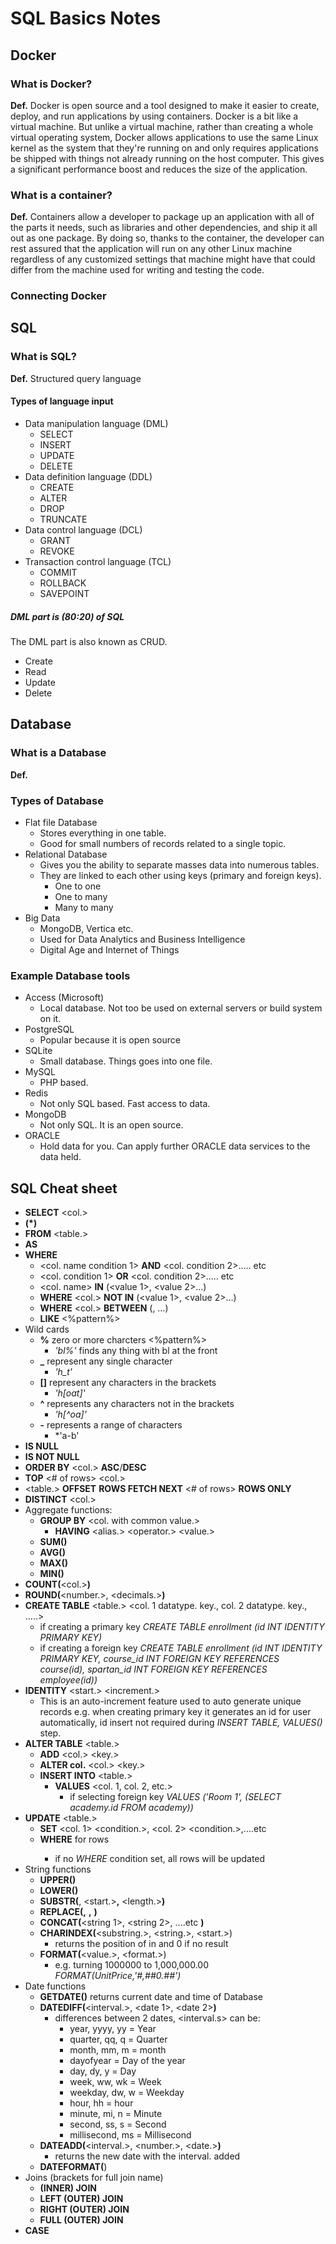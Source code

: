 # SQL Basics Notes
## Docker
### What is Docker?
**Def.** Docker is open source and a tool designed to make it easier to create, deploy, and run applications by using containers. Docker is a bit like a virtual machine. But unlike a virtual machine, rather than creating a whole virtual operating system, Docker allows applications to use the same Linux kernel as the system that they're running on and only requires applications be shipped with things not already running on the host computer. This gives a significant performance boost and reduces the size of the application.

### What is a container?
**Def.** Containers allow a developer to package up an application with all of the parts it needs, such as libraries and other dependencies, and ship it all out as one package. By doing so, thanks to the container, the developer can rest assured that the application will run on any other Linux machine regardless of any customized settings that machine might have that could differ from the machine used for writing and testing the code.

### Connecting Docker
<PLACE HOLDER>

## SQL
### What is SQL?
**Def.** Structured query language

#### Types of language input
- Data manipulation language (DML)
  - SELECT
  - INSERT
  - UPDATE
  - DELETE
- Data definition language (DDL)
  - CREATE
  - ALTER
  - DROP
  - TRUNCATE
- Data control language (DCL)
  - GRANT
  - REVOKE
- Transaction control language (TCL)
  - COMMIT
  - ROLLBACK
  - SAVEPOINT

##### DML part is (80:20) of SQL
The DML part is also known as CRUD.
- Create
- Read
- Update
- Delete

## Database
### What is a Database
**Def.** <PLACE HOLDER>

### Types of Database
- Flat file Database
  - Stores everything in one table.
  - Good for small numbers of records related to a single topic.
- Relational Database
  - Gives you the ability to separate masses data into numerous tables.
  - They are linked to each other using keys (primary and foreign keys).
    - One to one
    - One to many
    - Many to many
- Big Data
  - MongoDB, Vertica etc.
  - Used for Data Analytics and Business Intelligence
  - Digital Age and Internet of Things

### Example Database tools
- Access (Microsoft)
  - Local database. Not too be used on external servers or build system on it.
- PostgreSQL
  - Popular because it is open source
- SQLite
  - Small database. Things goes into one file.
- MySQL
  - PHP based.
- Redis
  - Not only SQL based. Fast access to data.
- MongoDB
  - Not only SQL. It is an open source.
- ORACLE
  - Hold data for you. Can apply further ORACLE data services to the data held.

## SQL Cheat sheet
- **SELECT** <col.>
- **(*)** <all col.>
- **FROM** <table.>
- **AS**
- **WHERE**
  - <col. name condition 1> **AND** <col. condition 2>..... etc
  - <col. condition 1> **OR** <col. condition 2>..... etc
  - <col. name> **IN** (<value 1>, <value 2>…)
  - **WHERE** <col.> **NOT IN** (<value 1>, <value 2>…)
  - **WHERE** <col.> **BETWEEN** (<lesser value.>, <greater value.>…)
  - **LIKE** <%pattern%>
- Wild cards
  - **%** zero or more charcters <%pattern%>
    - *'bl%'* finds any thing with bl at the front
  - **_** represent any single character
    - *'h_t'*
  - **[]** represent any characters in the brackets
    - *'h[oat]'*
  - **^** represents any characters not in the brackets
    - *'h[^oa]'*
  - **-** represents a range of characters
    - *'a-b'
- **IS NULL**
- **IS NOT NULL**
- **ORDER BY** <col.> **ASC**/**DESC**
- **TOP** <# of rows> <col.>
- <table.> **OFFSET** <skipped rows.> **ROWS FETCH NEXT** <# of rows> **ROWS ONLY**
- **DISTINCT** <col.>
- Aggregate functions:
  - **GROUP BY** <col. with common value.>
    - **HAVING** <alias.> <operator.> <value.>
  - **SUM(**<numeric col.>**)**
  - **AVG(**<numeric col.>**)**
  - **MAX(**<numeric col.>**)**
  - **MIN(**<numeric col.>**)**
- **COUNT(**<col.>**)**
- **ROUND(**<number.>, <decimals.>**)**
- **CREATE TABLE** <table.> <col. 1 datatype. key., col. 2 datatype. key., .....>  
  - if creating a primary key *CREATE TABLE enrollment (id INT IDENTITY PRIMARY KEY)*
  - if creating a foreign key *CREATE TABLE enrollment (id INT IDENTITY PRIMARY KEY, course_id INT FOREIGN KEY REFERENCES course(id), spartan_id INT FOREIGN KEY REFERENCES employee(id))*
- **IDENTITY** <start.> <increment.>
  - This is an auto-increment feature used to auto generate unique records e.g. when creating primary key it generates an id for user automatically, id insert not required during *INSERT TABLE, VALUES()* step.
- **ALTER TABLE** <table.>
  - **ADD** <col.> <data type.> <key.>
  - **ALTER col.** <col.> <data type.> <key.>
  - **INSERT INTO** <table.>
    - **VALUES** <col. 1, col. 2, etc.>
      - if selecting foreign key *VALUES ('Room 1', (SELECT academy.id FROM academy))*
- **UPDATE** <table.>
  - **SET** <col. 1> <condition.>, <col. 2> <condition.>,....etc
  - **WHERE** <condition> for rows
    - if no *WHERE* condition set, all rows will be updated
- String functions
  - **UPPER(**<value or col.>**)**
  - **LOWER(**<value or col.>**)**
  - **SUBSTR(**<value or col.>, <start.>**,** <length.>**)**
  - **REPLACE(**<original value or col.>**,** <target string.>**,** <replacement string.>**)**
  - **CONCAT(**<string 1>, <string 2>, ....etc **)**
  - **CHARINDEX(**<substring.>, <string.>, <start.>)
    - returns the position of <substring> in <string> and 0 if no result
  - **FORMAT(**<value.>, <format.>)
    - e.g. turning 1000000 to 1,000,000.00 *FORMAT(UnitPrice,'#,##0.##')*
- Date functions
  - **GETDATE()** returns current date and time of Database
  - **DATEDIFF(**<interval.>, <date 1>, <date 2>**)**
    - differences between 2 dates, <interval.s> can be:
      - year, yyyy, yy = Year
      - quarter, qq, q = Quarter
      - month, mm, m = month
      - dayofyear = Day of the year
      - day, dy, y = Day
      - week, ww, wk = Week
      - weekday, dw, w = Weekday
      - hour, hh = hour
      - minute, mi, n = Minute
      - second, ss, s = Second
      - millisecond, ms = Millisecond
  - **DATEADD(**<interval.>, <number.>, <date.>**)**
    - returns the new date with the interval. added
  - **DATEFORMAT(**)
- Joins (brackets for full join name)
    - **(INNER) JOIN**
    - **LEFT (OUTER) JOIN**
    - **RIGHT (OUTER) JOIN**
    - **FULL (OUTER) JOIN**
- **CASE**

